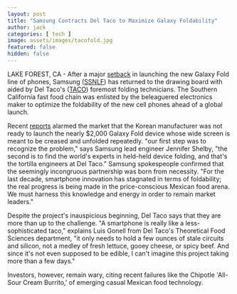 ```yaml
---
layout: post
title: "Samsung Contracts Del Taco to Maximize Galaxy Foldability"
author: jack
categories: [ tech ]
image: assets/images/tacofold.jpg
featured: false
hidden: false
---
```


LAKE FOREST, CA - After a major [setback](https://www.cnbc.com/2019/04/22/samsung-galaxy-fold-launch-delayed.html) in launching the new Galaxy Fold line of phones, Samsung ([SSNLF](https://www.nasdaq.com/symbol/ssnlf)) has returned to the drawing board with aided by Del Taco's ([TACO](https://www.nasdaq.com/symbol/ssnlf)) foremost folding technicians. The Southern California fast food chain was enlisted by the beleaguered electronics maker to optimize the foldability of the new cell phones ahead of a global launch.

Recent [reports](https://www.cnet.com/news/some-samsung-galaxy-fold-screens-are-reportedly-breaking-already/) alarmed the market that the Korean manufacturer was not ready to launch the nearly $2,000 Galaxy Fold device whose wide screen is meant to be creased and unfolded repeatedly. "our first step was to recognize the problem," says Samsung lead engineer Jennifer Shelby, "the second is to find the world's experts in held-held device folding, and that's the tortilla engineers at Del Taco." Samsung spokespeople confirmed that the seemingly incongruous partnership was born from necessity. "For the last decade, smartphone innovation has stagnated in terms of foldability; the real progress is being made in the price-conscious Mexican food arena. We must harness this knowledge and energy in order to remain market leaders."

Despite the project's inauspicious beginning, Del Taco says that they are more than up to the challenge. "A smartphone is really like a less-sophisticated taco," explains Luis Gonell from Del Taco's Theoretical Food Sciences department, "it only needs to hold a few ounces of stale circuits and silicon, not a medley of fresh lettuce, gooey cheese, or spicy beef. And since it's not even supposed to be edible, I can't imagine this project taking more than a few days."

Investors, however, remain wary, citing recent failures like the Chipotle 'All-Sour Cream Burrito,' of emerging casual Mexican food technology.